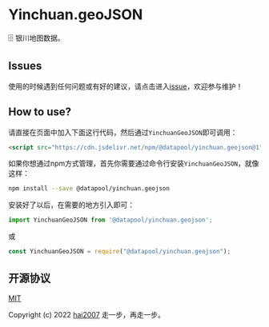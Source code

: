 # Yinchuan.geoJSON
🗄️ 银川地图数据。

## Issues
使用的时候遇到任何问题或有好的建议，请点击进入[issue](https://github.com/hai2007/datapool/issues)，欢迎参与维护！

## How to use?

请直接在页面中加入下面这行代码，然后通过```YinchuanGeoJSON```即可调用：

```html
<script src="https://cdn.jsdelivr.net/npm/@datapool/yinchuan.geojson@1"></script>
```

如果你想通过npm方式管理，首先你需要通过命令行安装``````YinchuanGeoJSON``````，就像这样：

```bash
npm install --save @datapool/yinchuan.geojson
```

安装好了以后，在需要的地方引入即可：

```js
import YinchuanGeoJSON from '@datapool/yinchuan.geojson';
```

或

```js
const YinchuanGeoJSON = require("@datapool/yinchuan.geojson");
```

开源协议
---------------------------------------
[MIT](https://github.com/hai2007/datapool/blob/master/LICENSE)

Copyright (c) 2022 [hai2007](https://hai2007.gitee.io/sweethome/) 走一步，再走一步。
